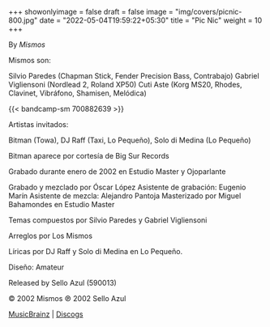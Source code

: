 +++
showonlyimage = false
draft = false
image = "img/covers/picnic-800.jpg"
date = "2022-05-04T19:59:22+05:30"
title = "Pic Nic"
weight = 10
+++

By _Mismos_

<!--more-->

Mismos son:

Silvio Paredes (Chapman Stick, Fender Precision Bass, Contrabajo)
Gabriel Vigliensoni (Nordlead 2, Roland XP50)
Cuti Aste (Korg MS20, Rhodes, Clavinet, Vibráfono, Shamisen, Melódica)

{{< bandcamp-sm 700882639 >}}

Artistas invitados:

Bitman (Towa), DJ Raff (Taxi, Lo Pequeño), Solo di Medina (Lo Pequeño)

Bitman aparece por cortesía de Big Sur Records

Grabado durante enero de 2002 en Estudio Master y Ojoparlante

Grabado y mezclado por Óscar López
Asistente de grabación: Eugenio Marín
Asistente de mezcla: Alejandro Pantoja
Masterizado por Miguel Bahamondes en Estudio Master

Temas compuestos por Silvio Paredes y Gabriel Vigliensoni

Arreglos por Los Mismos

Líricas por DJ Raff y Solo di Medina en Lo Pequeño.

Diseño: Amateur

Released by Sello Azul (590013)

© 2002 Mismos ℗ 2002 Sello Azul

[MusicBrainz](https://musicbrainz.org/release-group/63db18dd-8d68-497e-9df0-d451166eb9dd) | [Discogs](https://www.discogs.com/Mismos-Pic-Nic/release/4557676)
